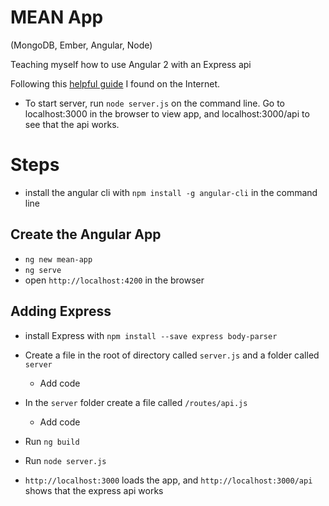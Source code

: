 # MEAN App
(MongoDB, Ember, Angular, Node)

Teaching myself how to use Angular 2 with an Express api

Following this [helpful guide](https://scotch.io/tutorials/mean-app-with-angular-2-and-the-angular-cli) I found on the Internet.

- To start server, run `node server.js` on the command line.
  Go to localhost:3000 in the browser to view app, and localhost:3000/api to see that the api works.

# Steps

- install the angular cli with `npm install -g angular-cli` in the command line

## Create the Angular App

- `ng new mean-app`
- `ng serve`
- open `http://localhost:4200` in the browser

## Adding Express

- install Express with `npm install --save express body-parser`

- Create a file in the root of directory called `server.js` and a folder called `server`
  - Add code

- In the `server` folder create a file called `/routes/api.js`
  - Add code

- Run `ng build`

- Run `node server.js`

- `http://localhost:3000` loads the app, and `http://localhost:3000/api` shows that the express api works
